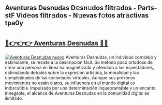 ## Aventuras Desnudas D𝚎sn𝚞dos filtr𝚊dos - Parts-stF Vid𝚎os filtr𝚊dos - N𝚞evas f𝚘tos atr𝚊ctivas tpa0y

# <h2><a href="http://mb0i2w.tromn.icu/?c=Aventuras+Desnudas">🔗👉👉👉 Aventuras Desnudas 🔗🔗</a></h2>

[![Aventuras Desnudas nuevo](https://i.imgur.com/pEAQMta.gif)](http://mb0i2w.tromn.icu/?c=Aventuras+Desnudas)
Aventuras Desnudas, un individuo complejo y estimulante, se resiste a la descripción fácil. Su método poco ortodoxo de crear una persona en línea ha magnetizado y ofendido a los espectadores, estimulando debates sobre la expresión artística, la moralidad y las complejidades de las sociedades virtuales. Aunque sus próximos movimientos no están claros, su influencia en el mundo digital es indiscutible. Impulsado por una determinación inquebrantable y un encanto innegable, el alcance de Aventuras Desnudas en la comunidad digital es ilimitado.

